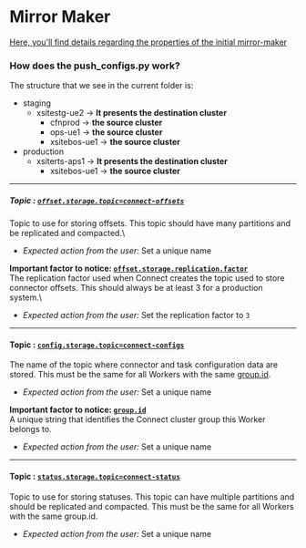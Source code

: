 # Mirror Maker


[Here, you'll find details regarding the properties of the initial mirror-maker](https://github.com/Natural-Intelligence/mirror-maker/blob/main/helm/templates/configmap.yaml)

### How does the push_configs.py work?
The structure that we see in the current folder is:
* staging
  * xsitestg-ue2 -> **It presents the destination cluster**
    * cfnprod -> **the source cluster**
    * ops-ue1 -> **the source cluster**
    * xsitebos-ue1 -> **the source cluster**
* production
  * xsiterts-aps1 -> **It presents the destination cluster**
    * xsitebos-ue1 -> **the source cluster**
---

##### Topic : [`offset.storage.topic=connect-offsets`](https://github.com/apache/kafka/blob/3.5.1/config/connect-distributed.properties#L43)
Topic to use for storing offsets. This topic should have many partitions and be replicated and compacted.\
- *Expected action from the user:* Set a unique name


**Important factor to notice: [`offset.storage.replication.factor`](https://github.com/apache/kafka/blob/3.5.1/config/connect-distributed.properties#L44C1-L44C36)** \
The replication factor used when Connect creates the topic used to store connector offsets. This should always be at least 3 for a production system.\
- *Expected action from the user:* Set the replication factor to `3`

---

#### Topic : [`config.storage.topic=connect-configs`](https://github.com/apache/kafka/blob/3.5.1/config/connect-distributed.properties#L53)
The name of the topic where connector and task configuration data are stored. This must be the same for all Workers with the same [group.id](https://github.com/apache/kafka/blob/3.5.1/config/connect-distributed.properties#L26).
- *Expected action from the user:* Set a unique name


**Important factor to notice: [`group.id`](https://github.com/apache/kafka/blob/3.5.1/config/connect-distributed.properties#L26)** \
A unique string that identifies the Connect cluster group this Worker belongs to.
- *Expected action from the user:* Set a unique name

---
#### Topic : [`status.storage.topic=connect-status`](https://github.com/apache/kafka/blob/3.5.1/config/connect-distributed.properties#L62)
Topic to use for storing statuses. This topic can have multiple partitions and should be replicated and compacted. This must be the same for all Workers with the same group.id.
- *Expected action from the user:* Set a unique name